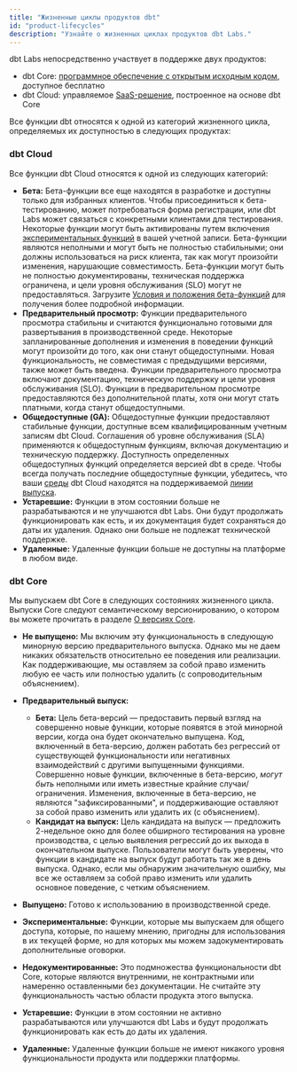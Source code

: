 ```yaml
---
title: "Жизненные циклы продуктов dbt"
id: "product-lifecycles"
description: "Узнайте о жизненных циклах продуктов dbt Labs."
---
```


dbt Labs непосредственно участвует в поддержке двух продуктов:

- dbt Core: [программное обеспечение с открытым исходным кодом](https://github.com/dbt-labs/dbt-core), доступное бесплатно
- dbt Cloud: управляемое [SaaS-решение](https://www.getdbt.com/signup), построенное на основе dbt Core

Все функции dbt относятся к одной из категорий жизненного цикла, определяемых их доступностью в следующих продуктах:

### dbt Cloud

Все функции dbt Cloud относятся к одной из следующих категорий:

- **Бета:** Бета-функции все еще находятся в разработке и доступны только для избранных клиентов. Чтобы присоединиться к бета-тестированию, может потребоваться форма регистрации, или dbt Labs может связаться с конкретными клиентами для тестирования. Некоторые функции могут быть активированы путем включения [экспериментальных функций](/docs/dbt-versions/experimental-features) в вашей учетной записи. Бета-функции являются неполными и могут быть не полностью стабильными; они должны использоваться на риск клиента, так как могут произойти изменения, нарушающие совместимость. Бета-функции могут быть не полностью документированы, техническая поддержка ограничена, и цели уровня обслуживания (SLO) могут не предоставляться. Загрузите [Условия и положения бета-функций](/assets/beta-tc.pdf) для получения более подробной информации.
- **Предварительный просмотр:** Функции предварительного просмотра стабильны и считаются функционально готовыми для развертывания в производственной среде. Некоторые запланированные дополнения и изменения в поведении функций могут произойти до того, как они станут общедоступными. Новая функциональность, не совместимая с предыдущими версиями, также может быть введена. Функции предварительного просмотра включают документацию, техническую поддержку и цели уровня обслуживания (SLO). Функции в предварительном просмотре предоставляются без дополнительной платы, хотя они могут стать платными, когда станут общедоступными.
- **Общедоступные (GA):** Общедоступные функции предоставляют стабильные функции, доступные всем квалифицированным учетным записям dbt Cloud. Соглашения об уровне обслуживания (SLA) применяются к общедоступным функциям, включая документацию и техническую поддержку. Доступность определенных общедоступных функций определяется версией dbt в среде. Чтобы всегда получать последние общедоступные функции, убедитесь, что ваши [среды](/docs/dbt-cloud-environments) dbt Cloud находятся на поддерживаемой [линии выпуска](/docs/dbt-versions/cloud-release-tracks).
- **Устаревшие:** Функции в этом состоянии больше не разрабатываются и не улучшаются dbt Labs. Они будут продолжать функционировать как есть, и их документация будет сохраняться до даты их удаления. Однако они больше не подлежат технической поддержке.
- **Удаленные:** Удаленные функции больше не доступны на платформе в любом виде.

### dbt Core

Мы выпускаем dbt Core в следующих состояниях жизненного цикла. Выпуски Core следуют семантическому версионированию, о котором вы можете прочитать в разделе [О версиях Core](/docs/dbt-versions/core).
- **Не выпущено:** Мы включим эту функциональность в следующую минорную версию предварительного выпуска. Однако мы не даем никаких обязательств относительно ее поведения или реализации. Как поддерживающие, мы оставляем за собой право изменить любую ее часть или полностью удалить (с сопроводительным объяснением).

- **Предварительный выпуск:**
    * **Бета:** Цель бета-версий — предоставить первый взгляд на совершенно новые функции, которые появятся в этой минорной версии, когда она будет окончательно выпущена. Код, включенный в бета-версию, должен работать без регрессий от существующей функциональности или негативных взаимодействий с другими выпущенными функциями. Совершенно новые функции, включенные в бета-версию, _могут быть_ неполными или иметь известные крайние случаи/ограничения. Изменения, включенные в бета-версию, не являются "зафиксированными", и поддерживающие оставляют за собой право изменить или удалить их (с объяснением).
    * **Кандидат на выпуск:** Цель кандидата на выпуск — предложить 2-недельное окно для более обширного тестирования на уровне производства, с целью выявления регрессий до их выхода в окончательном выпуске. Пользователи могут быть уверены, что функции в кандидате на выпуск будут работать так же в день выпуска. Однако, если мы обнаружим значительную ошибку, мы все же оставляем за собой право изменить или удалить основное поведение, с четким объяснением.
 - **Выпущено:** Готово к использованию в производственной среде.
 - **Экспериментальные:** Функции, которые мы выпускаем для общего доступа, которые, по нашему мнению, пригодны для использования в их текущей форме, но для которых мы можем задокументировать дополнительные оговорки.
 - **Недокументированные:** Это подмножества функциональности dbt Core, которые являются внутренними, не контрактными или намеренно оставленными без документации. Не считайте эту функциональность частью области продукта этого выпуска.
 - **Устаревшие:** Функции в этом состоянии не активно разрабатываются или улучшаются dbt Labs и будут продолжать функционировать как есть до даты их удаления.
 - **Удаленные:** Удаленные функции больше не имеют никакого уровня функциональности продукта или поддержки платформы.